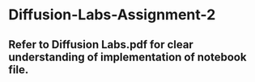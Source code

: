 # Diffusion-Labs-Assignment-2
## Refer to Diffusion Labs.pdf for clear understanding of implementation of notebook file.
